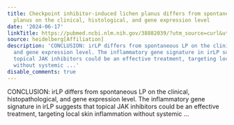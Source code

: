 ```yaml
---
title: Checkpoint inhibitor-induced lichen planus differs from spontaneous lichen
  planus on the clinical, histological, and gene expression level
date: '2024-06-17'
linkTitle: https://pubmed.ncbi.nlm.nih.gov/38882039/?utm_source=curl&utm_medium=rss&utm_campaign=pubmed-2&utm_content=1FakS-2QOkCT8HsMOQP1bCRQ4YzyumYOmxmF0moLsQ3dFB1E9V&fc=20220326224207&ff=20240617181223&v=2.18.0.post9+e462414
source: heidelberg[Affiliation]
description: 'CONCLUSION: irLP differs from spontaneous LP on the clinical, histopathological,
  and gene expression level. The inflammatory gene signature in irLP suggests that
  topical JAK inhibitors could be an effective treatment, targeting local skin inflammation
  without systemic ...'
disable_comments: true
---
```

CONCLUSION: irLP differs from spontaneous LP on the clinical, histopathological, and gene expression level. The inflammatory gene signature in irLP suggests that topical JAK inhibitors could be an effective treatment, targeting local skin inflammation without systemic ...
